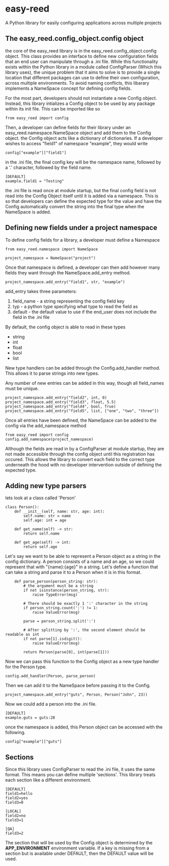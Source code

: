 # easy-reed
A Python library for easily configuring applications across multiple projects

## The easy_reed.config_object.config object
the core of the easy_reed library is in the easy_reed.config_object.config object.  This class provides an interface to define new configuration fields that an end user can manipulate through a .ini file.  While this functionality exists within the Python library in a module called ConfigParser (Which this library uses), the unique problem that it aims to solve is to provide a single location that different packages can use to define their own configuration, across multiple environments.  To avoid naming conflicts, this libarary implements a NameSpace concept for defining config fields.

For the most part, developers should not instantiate a new Config object.  Instead, this library intializes a Config object to be used by any package within its init file.  This can be imported like so

```
from easy_reed import config
```
Then, a developer can define fields for their library under an easy_reed.namespace.NameSpace object and add them to the Config object.  the Config object acts like a dictionary of dictionaries.  If a developer wishes to access "field1" of namespace "example", they would write
```
config["example"]["field1"]
```
in the .ini file, the final config key will be the namespace name, followed by a '.' character, followed by the field name.
```
[DEFAULT]
example.field1 = "Testing"
```
the .ini file is read once at module startup, but the final config field is not read into the Config Object itself until it is added via a namespace.  This is so that developers can define the expected type for the value and have the Config automatically convert the string into the final type when the NameSpace is added.

## Defining new fields under a project namespace

To define config fields for a library, a developer must define a Namespace
```
from easy_reed.namespace import NameSpace

project_namespace = NameSpace("project")
```
Once that namespace is defined, a developer can then add however many fields they want through the NameSpace.add_entry method.
```
project_namespace.add_entry("field1", str, "example")
```
add_entry takes three parameters:
1. field_name - a string representing the config field key
2. typ - a python type specifying what type to read the field as
3. default - the default value to use if the end_user does not include the field in the .ini file

By default, the config object is able to read in these types
- string
- int
- float
- bool
- list

New type handlers can be added through the Config.add_handler method.  This allows it to parse strings into new types.

Any number of new entries can be added in this way, though all field_names must be unique.
```
project_namespace.add_entry("field2", int, 0)
project_namespace.add_entry("field3", float, 5.5)
project_namespace.add_entry("field4", bool, True)
project_namespace.add_entry("field5", list, ["one", "two", "three"])
```
Once all entries have been defined, the NameSpace can be added to the config via the add_namespace method
```
from easy_reed import config
config.add_namespace(project_namespace)
```
Although the fields are read in by a ConfigParser at module startup, they are not made accessible through the config object until this registration has occured.  This allows the library to convert each field to the correct type underneath the hood with no developer intervention outside of defining the expected type.

## Adding new type parsers
lets look at a class called 'Person'
```
class Person():
    def __init__(self, name: str, age: int):
        self.name: str = name
        self.age: int = age

    def get_name(self) -> str:
        return self.name

    def get_age(self) -> int:
        return self.age
```
Let's say we want to be able to represent a Person object as a string in the config dictionary.  A person consists of a name and an age, so we could represent that with "{name}:{age}" in a string.  Let's define a function that can take a string and parse it to a Person when it is in this format.
```
    def parse_person(person_string: str):
        # the argument must be a string
        if not isinstance(person_string, str):
            raise TypeError(msg)

        # There should be exactly 1 ':' character in the string
        if person_string.count(':') != 1:
            raise ValueError(msg)
        
        parse = person_string.split(':')

        # After splitting by ':', the second element should be readable as int
        if not parse[1].isdigit():
            raise ValueError(msg)
        
        return Person(parse[0], int(parse[1]))
```
Now we can pass this function to the Config object as a new type handler for the Person type.

```
config.add_handler(Person, parse_person)
```
Then we can add it to the NameSpace before passing it to the Config.
```
project_namespace.add_entry("guts", Person, Person("John", 23))
```
Now we could add a person into the .ini file.
```
[DEFAULT]
example.guts = guts:28
```
once the namespace is added, this Person object can be accessed with the following.
```
config["example"]["guts"]
```

## Sections
Since this library uses ConfigParser to read the .ini file, it uses the same format.  This means you can define multiple 'sections'.  This library treats each section like a different environment.
```
[DEFAULT]
field1=hello
field2=yes
field3=0

[LOCAL]
field2=no
field3=1

[QA]
field3=2
```
The section that will be used by the Config object is determined by the __APP_ENVIRONMENT__ environment variable.  If a key is missing from a section but is available under DEFAULT, then the DEFAULT value will be used.